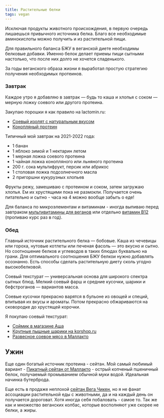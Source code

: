 ```yaml
---
title: Растительные белки
tags: vegan
---
```


Исключая продукты животного происхождения, в первую очередь лишаешься привычного источника белка. Благо все необходимые аминокислоты можно получить и из растительной пищи.

Для правильного баланса БЖУ в веганской диете необходимы белковые добавки. Именно белок делает приемы пищи сытными настолько, что после них долго не хочется сладенького.

За годы веганского образа жизни я выработал простую стратегию получения необходимых протеинов.

### Завтрак

Каждое утро я добавляю в завтрак — будь то каша и хлопья с соком — мерную ложку соевого или другого протеина.

Закупаю порошки я как правило на lactomin.ru:
- [Соевый изолят с натуральным вкусом](https://lactomin.ru/catalog/proteiny/watt_nutrition_izolyat_soevogo_belka_/)
- [Конопляный протеин](https://lactomin.ru/catalog/dlya_veganov_i_vegetariantsev_1/poroshok_semyan_konopli_50_belka_hempseed_powder_1/)

Типичный мой завтрак на 2021-2022 года:
- 1 банан
- 1 яблоко зимой и 1 нектарин летом
- 1 мерная ложка соевого протеина
- 1 чайная ложка конопляного или льняного протеина
- 200 г. сока мультифрукт, персик или абрикос
- 1 столовая ложка подсолнечного масла
- 2 пригоршни кукурузных хлопьев

Фрукты режу, замешиваю с протеином и соком, затем загружаю хлопья. Ем их хрустящими пока не размокли. Получается очень питательно и сытно - часа на 4 можно вообще забыть о еде!

Для баланса по микроэлементам и витаминам - иногда выпиваю перед завтраком [мультивитамины для веганов](https://www.ozon.ru/product/vitaminno-mineralnyy-kompleks-dlya-veganov-biotechusa-vegan-multivitamin-60-tab-492294611/?sh=pBHtTYkhrg) или отдельно [витамин B12](http://vegetarianskij.ru/b12-dlya-veganov-syroedov-i-vegetariancev/) (пропиваю курс раз в год).

### Обед

Главный источник растительного белка — бобовые. Каша из чечевицы или гороха, нутовые котлеты или печеная фасоль — это вкусно и сытно. Но соотношение белков и углеводов в таких блюдах буквально на грани. Для оптимального соотношения БЖУ белкои нужно добавлять осознанно. Есть способы сделать растительную диету сколь угодно высокобелковой.

Соевый текстурат — универсальная основа для широкого спектра сытных блюд. Мелкий соевый фарш и средние кусочки, шарики и бефстроганов — вариантов масса.

Соевые кусочки прекрасно варятся в бульоне из овощей и специй, впитывая их вкусы и ароматы. Потом прекрасно обжариваются на сковородке до хрустящей корочки. 

Я покупаю соевый текстурат:
- [Соймик в магазине Аша](https://ashaindia.ru/soevyj-farsh-300g/) 
- [Крупные пышные шарики на korshop.ru](https://korshop.ru/catalog/griby_ovoshchi_soya/produkty_iz_soi_i_bobovykh/soevye_produkty/soevoe_myaso_1_kg/)
- [Развесное соевое мясо в Маллакто](https://mallakto.ru/)

## Ужин

Еще один богатый источник протеина - сейтан. Мой самый любимый вариант - [Пикатный сейтан от Маллакто](https://mallakto.ru/products/seitan/seitan-pikantnyi) - острый копченый пшеничный белок, получаемый промыванием обычной муки водой. Идеальная начинка бутерброда.

Еще есть в продаже неплохой [сейтан Вега Чикен](https://ashaindia.ru/sejtan-vega-chiken-vysshij-vkus-200g/), но я не фанат ассоциации растительной еды с животными, да и на каждый день он получается дороговат. Хотя иногда себя побаловать - самое то. Так же как и множество веганских колбас, которые восполняют уже скорее не белки, а жиры.